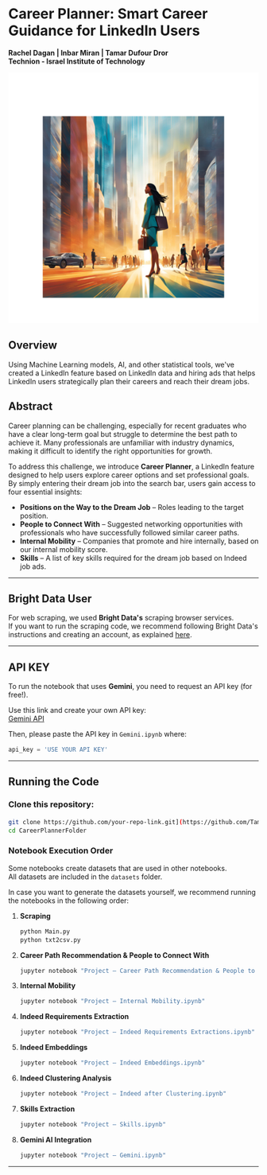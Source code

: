 # Career Planner: Smart Career Guidance for LinkedIn Users  

**Rachel Dagan | Inbar Miran | Tamar Dufour Dror**  
**Technion - Israel Institute of Technology**  

![Career Planner Overview](picture.png)


## Overview  
Using Machine Learning models, AI, and other statistical tools, we've created a LinkedIn feature based on LinkedIn data and hiring ads that helps LinkedIn users strategically plan their careers and reach their dream jobs.  

## Abstract  
Career planning can be challenging, especially for recent graduates who have a clear long-term goal but struggle to determine the best path to achieve it. Many professionals are unfamiliar with industry dynamics, making it difficult to identify the right opportunities for growth.  

To address this challenge, we introduce **Career Planner**, a LinkedIn feature designed to help users explore career options and set professional goals. By simply entering their dream job into the search bar, users gain access to four essential insights:  

- **Positions on the Way to the Dream Job** – Roles leading to the target position.  
- **People to Connect With** – Suggested networking opportunities with professionals who have successfully followed similar career paths.  
- **Internal Mobility** – Companies that promote and hire internally, based on our internal mobility score.  
- **Skills** – A list of key skills required for the dream job based on Indeed job ads.  

---

## Bright Data User  
For web scraping, we used **Bright Data's** scraping browser services.  
If you want to run the scraping code, we recommend following Bright Data's instructions and creating an account, as explained [here](https://docs.brightdata.com/scraping-automation/scraping-browser/introduction).  

---

## API KEY  
To run the notebook that uses **Gemini**, you need to request an API key (for free!).  

Use this link and create your own API key:  
[Gemini API](https://ai.google.dev/)  

Then, please paste the API key in `Gemini.ipynb` where:  

```python
api_key = 'USE YOUR API KEY'
```

---

## Running the Code  

### Clone this repository:  
```bash
git clone https://github.com/your-repo-link.git](https://github.com/TamarDufour/Career-Planner.git
cd CareerPlannerFolder
```

### Notebook Execution Order  
Some notebooks create datasets that are used in other notebooks.  
All datasets are included in the `datasets` folder.  

In case you want to generate the datasets yourself, we recommend running the notebooks in the following order:  

1. **Scraping**  
   ```bash
   python Main.py
   python txt2csv.py
   ```
   
2. **Career Path Recommendation & People to Connect With**  
   ```bash
   jupyter notebook "Project – Career Path Recommendation & People to Connect With.ipynb"
   ```

3. **Internal Mobility**  
   ```bash
   jupyter notebook "Project – Internal Mobility.ipynb"
   ```

4. **Indeed Requirements Extraction**  
   ```bash
   jupyter notebook "Project – Indeed Requirements Extractions.ipynb"
   ```

5. **Indeed Embeddings**  
   ```bash
   jupyter notebook "Project – Indeed Embeddings.ipynb"
   ```

6. **Indeed Clustering Analysis**  
   ```bash
   jupyter notebook "Project – Indeed after Clustering.ipynb"
   ```

7. **Skills Extraction**  
   ```bash
   jupyter notebook "Project – Skills.ipynb"
   ```

8. **Gemini AI Integration**  
   ```bash
   jupyter notebook "Project – Gemini.ipynb"
   ```

---
